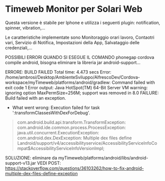 # Timeweb Monitor per Solari Web

Questa versione è stabile per Iphone e utilizza i seguenti plugin: 
notification, spinner, vibration,...

Le caratteristiche implementate sono 
Monitoraggio orari lavoro, Contaotri vari, Servizio di Notifica, Impostazioni della App, Salvataggio delle credenziali,...




POSSIBILI ERRORI QUANDO SI ESEGUE IL COMANDO
phonegap cordova compile android, bisogna eliminare la libreria jar android-support...


ERRORE:
BUILD FAILED
Total time: 4.473 secs
Error: /home/ambrosi/Desktop/AmbienteSviluppo/AlfrescoDev/Cordova-workspace/myTimeweb/platforms/android/gradlew: Command failed with exit code 1 Error output:
Java HotSpot(TM) 64-Bit Server VM warning: ignoring option MaxPermSize=256M; support was removed in 8.0
FAILURE: Build failed with an exception.
* What went wrong:
Execution failed for task ':transformClassesWithDexForDebug'.
> com.android.build.api.transform.TransformException: com.android.ide.common.process.ProcessException: java.util.concurrent.ExecutionException: com.android.dex.DexException: Multiple dex files define Landroid/support/v4/accessibilityservice/AccessibilityServiceInfoCompat$AccessibilityServiceInfoVersionImpl;


SOLUZIONE: eliminare da myTimeweb/platforms/android/libs/android-support-v13.jar
VEDI POST: https://stackoverflow.com/questions/36103262/how-to-fix-android-multiple-dex-files-define-exception

